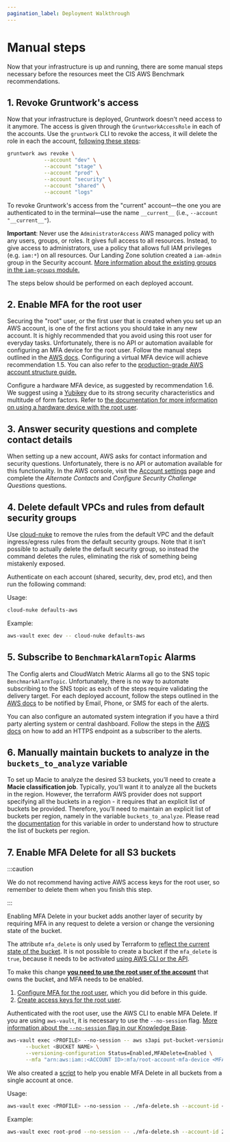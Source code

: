```yaml
---
pagination_label: Deployment Walkthrough
---
```


# Manual steps

Now that your infrastructure is up and running, there are some manual steps necessary before the resources meet the CIS AWS Benchmark recommendations.

## 1. Revoke Gruntwork's access

Now that your infrastructure is deployed, Gruntwork doesn't need access to it anymore. The access is given through the `GruntworkAccessRole` in each of the accounts. Use the `gruntwork` CLI to revoke the access, it will delete the role in each the account, [following these steps](https://github.com/gruntwork-io/gruntwork#revoking-access-to-aws):

```bash
gruntwork aws revoke \
            --account "dev" \
            --account "stage" \
            --account "prod" \
            --account "security" \
            --account "shared" \
            --account "logs"
```

To revoke Gruntwork's access from the "current" account—the one you are authenticated to in the terminal—use the name
`__current__` (i.e., `--account "__current__"`).


**Important**: Never use the `AdministratorAccess` AWS managed policy with any users, groups, or roles. It gives full access to all resources. Instead, to give access to administrators, use a policy that allows full IAM privileges (e.g. `iam:*`) on all resources. Our Landing Zone solution created a `iam-admin` group in the Security account. [More information about the existing groups in the `iam-groups` module.](https://github.com/gruntwork-io/terraform-aws-security/tree/main/modules/iam-groups)

The steps below should be performed on each deployed account.

## 2. Enable MFA for the root user

Securing the "root" user, or the first user that is created when you set up an AWS account, is one of the
first actions you should take in any new account. It is highly recommended that you avoid using this root user for everyday tasks. Unfortunately, there is no API or automation available for configuring an MFA device for the
root user. Follow the manual steps outlined in the
[AWS docs](https://docs.aws.amazon.com/IAM/latest/UserGuide/id_root-user.html#id_root-user_manage_mfa). Configuring a virtual MFA device will achieve recommendation 1.5. You can also refer to the [production-grade AWS account structure guide.](https://gruntwork.io/guides/foundations/how-to-configure-production-grade-aws-account-structure/)

Configure a hardware MFA device, as suggested by recommendation 1.6. We suggest using a
[Yubikey](https://www.yubico.com/) due to its strong security characteristics and multitude of form
factors. Refer to
[the documentation for more information on using a hardware device with the root user](https://docs.aws.amazon.com/IAM/latest/UserGuide/id_credentials_mfa_enable_physical.html#enable-hw-mfa-for-root).

## 3. Answer security questions and complete contact details

When setting up a new account, AWS asks for contact information and security questions. Unfortunately, there is no API or automation available for this functionality. In the AWS console, visit the [Account settings](https://console.aws.amazon.com/billing/home?#/account) page and complete the _Alternate Contacts_ and _Configure Security Challenge Questions_ questions.


## 4. Delete default VPCs and rules from default security groups

Use [cloud-nuke](https://github.com/gruntwork-io/cloud-nuke) to remove the rules from the default VPC and the default ingress/egress rules from the default security groups. Note that it isn’t possible to actually delete the default security group, so instead the command deletes the rules, eliminating the risk of something being mistakenly exposed.

Authenticate on each account (shared, security, dev, prod etc), and then run the following command:

Usage:
```bash
cloud-nuke defaults-aws
```

Example:
```bash
aws-vault exec dev -- cloud-nuke defaults-aws
```

## 5. Subscribe to `BenchmarkAlarmTopic` Alarms

The Config alerts and CloudWatch Metric Alarms all go to the SNS topic `BenchmarkAlarmTopic`. Unfortunately, there is no way to automate
subscribing to the SNS topic as each of the steps require validating the delivery target. For each deployed account, follow the steps outlined in
the [AWS docs](https://docs.aws.amazon.com/sns/latest/dg/sns-user-notifications.html) to be notified by Email, Phone,
or SMS for each of the alerts.

You can also configure an automated system integration if you have a third party alerting system or central dashboard.
Follow the steps in the [AWS
docs](https://docs.aws.amazon.com/sns/latest/dg/sns-http-https-endpoint-as-subscriber.html) on how to add an HTTPS endpoint as a subscriber to the alerts.

## 6. Manually maintain buckets to analyze in the `buckets_to_analyze` variable

To set up Macie to analyze the desired S3 buckets, you’ll need to create a **Macie classification job**. Typically,
you’ll want it to analyze all the buckets in the region. However, the terraform AWS provider does not support specifying
all the buckets in a region - it requires that an explicit list of buckets be provided. Therefore, you’ll
need to maintain an explicit list of buckets per region, namely in the variable `buckets_to_analyze`. Please read the
[documentation](https://github.com/gruntwork-io/terraform-aws-cis-service-catalog/blob/master/modules/security/macie/variables.tf#L21-L30)
for this variable in order to understand how to structure the list of buckets per region. 

## 7. Enable MFA Delete for all S3 buckets

:::caution

We do not recommend having active AWS access keys for the root user, so remember to delete them when you finish this step.

:::

Enabling MFA Delete in your bucket adds another layer of security by requiring MFA in any request to delete a version or change the versioning state of the bucket.

The attribute `mfa_delete` is only used by Terraform to [reflect the current state of the bucket](https://registry.terraform.io/providers/hashicorp/aws/latest/docs/resources/s3_bucket#mfa_delete). It is not possible to create a bucket if the `mfa_delete` is `true`, because it needs to be activated [using AWS CLI or the API](https://docs.aws.amazon.com/AmazonS3/latest/userguide/MultiFactorAuthenticationDelete.html).

To make this change [**you need to use the root user of the account**](https://docs.aws.amazon.com/general/latest/gr/root-vs-iam.html#aws_tasks-that-require-root) that owns the bucket, and MFA needs to be enabled.

1. [Configure MFA for the root user](https://docs.aws.amazon.com/IAM/latest/UserGuide/id_root-user.html#id_root-user_manage_mfa), which you did before in this guide.
2. [Create access keys for the root user](https://docs.aws.amazon.com/IAM/latest/UserGuide/id_root-user.html#id_root-user_manage_add-key).

Authenticated with the root user, use the AWS CLI to enable MFA Delete. If you are using `aws-vault`, it is necessary to use the `--no-session` flag. [More information about the `--no-session` flag in our Knowledge Base](https://github.com/gruntwork-io/knowledge-base/discussions/647).

```bash
aws-vault exec <PROFILE> --no-session -- aws s3api put-bucket-versioning --region <REGION> \
      --bucket <BUCKET NAME> \
      --versioning-configuration Status=Enabled,MFADelete=Enabled \
      --mfa "arn:aws:iam::<ACCOUNT ID>:mfa/root-account-mfa-device <MFA CODE>"
```

We also created a [script](https://github.com/gruntwork-io/terraform-aws-security/tree/main/modules/private-s3-bucket#how-do-you-enable-mfa-delete) to help you enable MFA Delete in all buckets from a single account at once.

Usage:

 ```bash
 aws-vault exec <PROFILE> --no-session -- ./mfa-delete.sh --account-id <ACCOUNT ID>
 ```

Example:

 ```bash
 aws-vault exec root-prod --no-session -- ./mfa-delete.sh --account-id 226486542153
 ```


<!-- ##DOCS-SOURCER-START
{
  "sourcePlugin": "local-copier",
  "hash": "3cccd061289b64e7750829d0b6123117"
}
##DOCS-SOURCER-END -->
